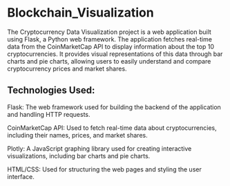 # Blockchain_Visualization
The Cryptocurrency Data Visualization project is a web application built using Flask, a Python web framework. The application fetches real-time data from the CoinMarketCap API to display information about the top 10 cryptocurrencies. It provides visual representations of this data through bar charts and pie charts, allowing users to easily understand and compare cryptocurrency prices and market shares.


## Technologies Used:

Flask: The web framework used for building the backend of the application and handling HTTP requests.

CoinMarketCap API: Used to fetch real-time data about cryptocurrencies, including their names, prices, and market shares.

Plotly: A JavaScript graphing library used for creating interactive visualizations, including bar charts and pie charts.

HTML/CSS: Used for structuring the web pages and styling the user interface.
